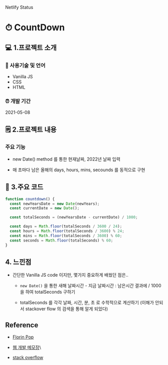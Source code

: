

Netlify Status

# ⏱ CountDown


## 💻 1.프로젝트 소개  

### 📝 사용기술 및 언어    

- Vanilla JS
- CSS
- HTML


### ⏰ 개발 기간  
2021-05-08 


## 🗒 2.프로젝트 내용

### 주요 기능

- new Date() method 를 통한 현재날짜, 2022년 날짜 입력

- 매 초마다 남은 올해의 days, hours, mins, secounds 를 동적으로 구현
 




## 📌 3.주요 코드

```js
function countdown() {
  const newYearsDate = new Date(newYears);
  const currentDate = new Date();

  const totalSeconds = (newYearsDate - currentDate) / 1000;

  const days = Math.floor(totalSeconds / 3600 / 24);
  const hours = Math.floor(totalSeconds / 3600) % 24;
  const mins = Math.floor(totalSeconds / 3600) % 60;
  const seconds = Math.floor(totalSeconds) % 60;
}
```

## 4. 느낀점

- 간단한 Vanilla JS code 이지만, 몇가지 중요하게 배웠던 점은..

    - `new Date()` 을 통한 새해 날짜시간 - 지금 날짜시간 : 남은시간  결과에 / 1000 을 하여 totalSeconds 구하기

    - totalSeconds 를 각각 날짜, 시간, 분, 초 로 수학적으로 계산하기 (이해가 안되서 stackover flow 의 검색을 통해 알게 되었다)



## Reference

- [Florin Pop](https://www.youtube.com/watch?v=dtKciwk_si4&t=1788s)

- [웹 개발 메모장](https://dororongju.tistory.com/116)\

- [stack overflow](https://stackoverflow.com/questions/12007379/what-makes-new-date-1000-a-valid-javascript)